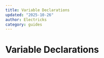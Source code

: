 ```yaml
---
title: Variable Declarations
updated: "2025-10-26"
author: Electricks
category: guides
---
```


# Variable Declarations


